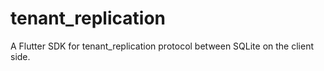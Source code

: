 # tenant_replication
A Flutter SDK for tenant_replication protocol between SQLite on the client side.
